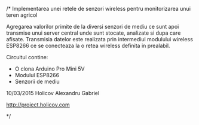 /*
  Implementarea unei retele de senzori wireless pentru monitorizarea unui teren agricol

  Agregarea valorilor primite de la diversi senzori de mediu ce sunt apoi transmise unui server central unde sunt stocate, analizate si dupa care afisate.
  Transmisia datelor este realizata prin intermediul modulului wireless ESP8266 ce se conecteaza la o retea wireless definita in prealabil.

  Circuitul contine:

  * O clona Arduino Pro Mini 5V
  * Modulul ESP8266
  * Senzorii de mediu

  10/03/2015
  Holicov Alexandru Gabriel

  http://proiect.holicov.com

*/
